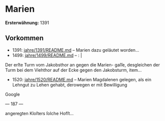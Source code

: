 # Marien

**Ersterwähnung:** 1391

## Vorkommen
- 1391: [jahre/1391/README.md](../jahre/1391/README.md) – Marien dazu geläutet worden...
- 1499: [jahre/1499/README.md](../jahre/1499/README.md) – : |

Der erſte Turm vom Jakobsthor an gegen die Marien-
gaſſe, desgleichen der Turm bei dem Viehthor auf der
Ecke gegen den Jakobsturm, item...
- 1520: [jahre/1520/README.md](../jahre/1520/README.md) – Marien Magdalenen gelegen, als ein
Lehngut zu Lehen gehabt, derowegen er mit Bewilligung

Google


— 187 —

angeregten Kloſters ſolche Hofſt...

